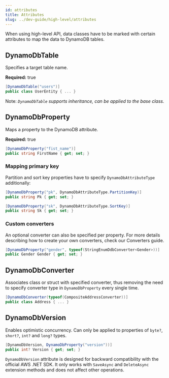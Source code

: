 ```yaml
---
id: attributes
title: Attributes
slug: ../dev-guide/high-level/attributes
---
```


When using high-level API, data classes have to be marked with certain attributes to map the data to DynamoDB tables.

## DynamoDbTable

Specifies a target table name.

**Required:** true

```csharp
[DynamoDbTable("users")]
public class UserEntity { ... }
```

Note: *`DynamoDbTable` supports inheritance, can be applied to the base class.*

## DynamoDbProperty

Maps a property to the DynamoDB attribute.

**Required:** true

```csharp
[DynamoDbProperty("fist_name")]
public string FirstName { get; set; }
```

### Mapping primary key

Partition and sort key properties have to specify `DynamoDbAttributeType` additionally:

```csharp
[DynamoDbProperty("pk", DynamoDbAttributeType.PartitionKey)]
public string Pk { get; set; }

[DynamoDbProperty("sk", DynamoDbAttributeType.SortKey)]
public string Sk { get; set; }
```

### Custom converters

An optional converter can also be specified per property. For more details describing how to create your own converters, check our Converters guide.

```csharp
[DynamoDbProperty("gender", typeof(StringEnumDdbConverter<Gender>))]
public Gender Gender { get; set; }
```

## DynamoDbConverter

Associates class or struct with specified converter, thus removing the need to specify converter type in `DynamoDbProperty` every single time.

```csharp
[DynamoDbConverter(typeof(CompositeAddressConverter))]
public class Address { ... }
```

## DynamoDbVersion

Enables optimistic concurrency. Can only be applied to properties of `byte?`, `short?`, `int?` and `long?` types.

```csharp
[DynamoDbVersion, DynamoDbProperty("version"))]
public int? Version { get; set; }
```

`DynamoDbVersion` attribute is designed for backward compatibility with the official AWS .NET SDK.
It only works with `SaveAsync` and `DeleteAsync` extension methods and does not affect other operations.
